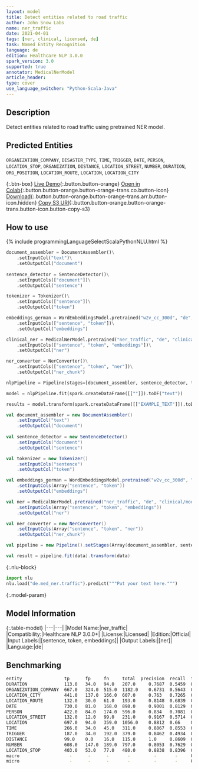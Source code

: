 ```yaml
---
layout: model
title: Detect entities related to road traffic
author: John Snow Labs
name: ner_traffic
date: 2021-04-01
tags: [ner, clinical, licensed, de]
task: Named Entity Recognition
language: de
edition: Healthcare NLP 3.0.0
spark_version: 3.0
supported: true
annotator: MedicalNerModel
article_header:
type: cover
use_language_switcher: "Python-Scala-Java"
---
```



## Description


Detect entities related to road traffic using pretrained NER model.


## Predicted Entities


`ORGANIZATION_COMPANY`, `DISASTER_TYPE`, `TIME`, `TRIGGER`, `DATE`, `PERSON`, `LOCATION_STOP`, `ORGANIZATION`, `DISTANCE`, `LOCATION_STREET`, `NUMBER`, `DURATION`, `ORG_POSITION`, `LOCATION_ROUTE`, `LOCATION`, `LOCATION_CITY`


{:.btn-box}
[Live Demo](https://demo.johnsnowlabs.com/healthcare/NER_TRAFFIC_DE/){:.button.button-orange}
[Open in Colab](https://colab.research.google.com/github/JohnSnowLabs/spark-nlp-workshop/blob/master/tutorials/Certification_Trainings/Healthcare/1.Clinical_Named_Entity_Recognition_Model.ipynb){:.button.button-orange.button-orange-trans.co.button-icon}
[Download](https://s3.amazonaws.com/auxdata.johnsnowlabs.com/clinical/models/ner_traffic_de_3.0.0_3.0_1617260858901.zip){:.button.button-orange.button-orange-trans.arr.button-icon.hidden}
[Copy S3 URI](s3://auxdata.johnsnowlabs.com/clinical/models/ner_traffic_de_3.0.0_3.0_1617260858901.zip){:.button.button-orange.button-orange-trans.button-icon.button-copy-s3}


## How to use

<div class="tabs-box" markdown="1">
{% include programmingLanguageSelectScalaPythonNLU.html %}

```python
document_assembler = DocumentAssembler()\
    .setInputCol("text")\
    .setOutputCol("document")
         
sentence_detector = SentenceDetector()\
    .setInputCols(["document"])\
    .setOutputCol("sentence")

tokenizer = Tokenizer()\
    .setInputCols(["sentence"])\
    .setOutputCol("token")

embeddings_german = WordEmbeddingsModel.pretrained("w2v_cc_300d", "de", "clinical/models")\
    .setInputCols(["sentence", "token"])\
    .setOutputCol("embeddings")

clinical_ner = MedicalNerModel.pretrained("ner_traffic", "de", "clinical/models")\
    .setInputCols(["sentence", "token", "embeddings"])\
    .setOutputCol("ner")

ner_converter = NerConverter()\
 	.setInputCols(["sentence", "token", "ner"])\
 	.setOutputCol("ner_chunk")

nlpPipeline = Pipeline(stages=[document_assembler, sentence_detector, tokenizer, embeddings_german, clinical_ner, ner_converter])

model = nlpPipeline.fit(spark.createDataFrame([[""]]).toDF("text"))

results = model.transform(spark.createDataFrame([["EXAMPLE_TEXT"]]).toDF("text"))
```
```scala
val document_assembler = new DocumentAssembler()
    .setInputCol("text")
    .setOutputCol("document")
         
val sentence_detector = new SentenceDetector()
    .setInputCols("document")
    .setOutputCol("sentence")

val tokenizer = new Tokenizer()
    .setInputCols("sentence")
    .setOutputCol("token")

val embeddings_german = WordEmbeddingsModel.pretrained("w2v_cc_300d", "de", "clinical/models")
    .setInputCols(Array("sentence", "token"))
    .setOutputCol("embeddings")

val ner = MedicalNerModel.pretrained("ner_traffic", "de", "clinical/models")
    .setInputCols(Array("sentence", "token", "embeddings"))
    .setOutputCol("ner")

val ner_converter = new NerConverter()
 	.setInputCols(Array("sentence", "token", "ner"))
 	.setOutputCol("ner_chunk")

val pipeline = new Pipeline().setStages(Array(document_assembler, sentence_detector, tokenizer, embeddings_german, ner, ner_converter))

val result = pipeline.fit(data).transform(data)
```


{:.nlu-block}
```python
import nlu
nlu.load("de.med_ner.traffic").predict("""Put your text here.""")
```

</div>


{:.model-param}
## Model Information


{:.table-model}
|---|---|
|Model Name:|ner_traffic|
|Compatibility:|Healthcare NLP 3.0.0+|
|License:|Licensed|
|Edition:|Official|
|Input Labels:|[sentence, token, embeddings]|
|Output Labels:|[ner]|
|Language:|de|




## Benchmarking
```bash
entity                tp      fp     fn     total  precision  recall  f1
DURATION              113.0   34.0   94.0   207.0     0.7687  0.5459  0.6384
ORGANIZATION_COMPANY  667.0   324.0  515.0  1182.0    0.6731  0.5643  0.6139
LOCATION_CITY         441.0   137.0  166.0  607.0     0.763   0.7265  0.7443
LOCATION_ROUTE        132.0   30.0   61.0   193.0     0.8148  0.6839  0.7437
DATE                  730.0   81.0   168.0  898.0     0.9001  0.8129  0.8543
PERSON                422.0   84.0   174.0  596.0     0.834   0.7081  0.7659
LOCATION_STREET       132.0   12.0   99.0   231.0     0.9167  0.5714  0.704
LOCATION              697.0   94.0   359.0  1056.0    0.8812  0.66    0.7547
TIME                  266.0   34.0   45.0   311.0     0.8867  0.8553  0.8707
TRIGGER               187.0   34.0   192.0  379.0     0.8462  0.4934  0.6233
DISTANCE              99.0    0.0    16.0   115.0     1.0     0.8609  0.9252
NUMBER                608.0   147.0  189.0  797.0     0.8053  0.7629  0.7835
LOCATION_STOP         403.0   53.0   77.0   480.0     0.8838  0.8396  0.8611
macro                   -      -      -       -         -       -     0.6528
micro                   -      -      -       -         -       -     0.7261
```
<!--stackedit_data:
eyJoaXN0b3J5IjpbMTkzOTk3MjM5OF19
-->